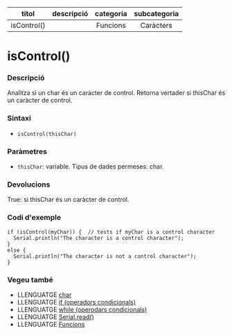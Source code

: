 
| títol | descripció   | categoria  | subcategoria        |
| :---: | :----------: | :--------: | :-----------------: |
| isControl() | | Funcions | Caràcters |

# isControl()

### Descripció

Analitza si un char és un caràcter de control. Retorna vertader si thisChar és un caràcter de control.

### Sintaxi

*  `isControl(thisChar)`

### Paràmetres

*  `thisChar`: variable. Tipus de dades permeses: char.

### Devolucions

True: si thisChar és un caràcter de control.

### Codi d'exemple

```
if (isControl(myChar)) {  // tests if myChar is a control character
  Serial.println("The character is a control character");
}
else {
  Serial.println("The character is not a control character");
}
```

### Vegeu també

*  LLENGUATGE [char](../../Variables/Tipus-dades/char.md)  
*  LLENGUATGE [if (operadors condicionals)](../../Estructura/Control/if.md)  
*  LLENGUATGE [while (operodars condicionals)](../../Estructura/Control/while.md)  
*  LLENGUATGE [Serial.read()](../Comunicacio/Serial/read().md)  
*  LLENGUATGE [Funcions](../Funcions.md)    
